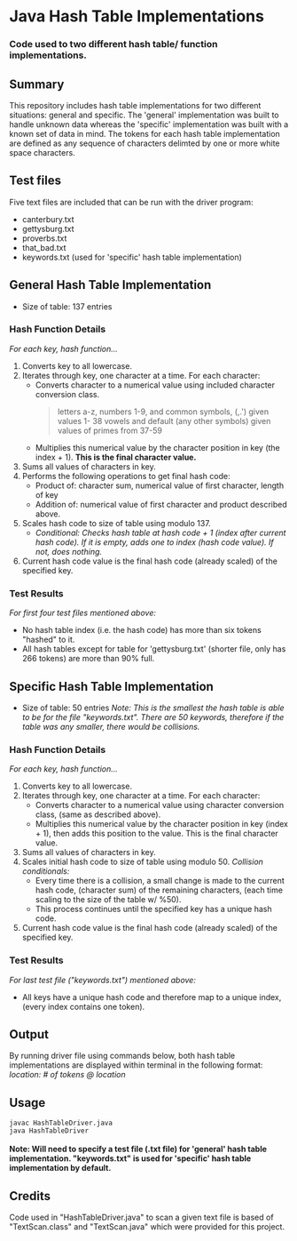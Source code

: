 # Java Hash Table Implementations
### Code used to two different hash table/ function implementations.

## Summary
This repository includes hash table implementations for two different situations: general and specific. The 'general' implementation was built to handle unknown data whereas the 'specific' implementation was built with a known set of data in mind. The tokens for each hash table implementation are defined as any sequence of characters delimted by one or more white space characters.

## Test files
Five text files are included that can be run with the driver program:
* canterbury.txt
* gettysburg.txt
* proverbs.txt
* that_bad.txt
* keywords.txt (used for 'specific' hash table implementation)


## General Hash Table Implementation
* Size of table: 137 entries

### Hash Function Details
*For each key, hash function...*
1. Converts key to all lowercase.
2. Iterates through key, one character at a time. For each character:
    * Converts character to a numerical value using included character conversion class.
        > letters a-z, numbers 1-9, and common symbols, (,.') given values 1- 38
        > vowels and default (any other symbols) given values of primes from 37-59
    * Multiplies this numerical value by the character position in key (the index + 1). **This 
    is the final character value.**
3. Sums all values of characters in key.
4. Performs the following operations to get final hash code:
    * Product of: character sum, numerical value of first character, length of key
    * Addition of: numerical value of first character and product described above.
5. Scales hash code to size of table using modulo 137.
    * *Conditional: Checks hash table at hash code + 1 (index after current hash code). If it is
    empty, adds one to index (hash code value). If not, does nothing.*
6. Current hash code value is the final hash code (already scaled) of the specified key.

### Test Results
*For first four test files mentioned above:*
* No hash table index (i.e. the hash code) has more than six tokens "hashed" to it. 
* All hash tables except for table for 'gettysburg.txt' (shorter file, only has 266 tokens) are more than 90% full.

## Specific Hash Table Implementation
* Size of table: 50 entries
*Note: This is the smallest the hash table is able to be for the file "keywords.txt". There are 50 keywords, therefore if the table was any smaller, there would be collisions.*

### Hash Function Details
*For each key, hash function...*
1. Converts key to all lowercase.
2. Iterates through key, one character at a time. For each character:
    * Converts character to a numerical value using character conversion class, (same as described above).
    * Multiplies this numerical value by the character position in key (index + 1), then adds this position
    to the value. This is the final character value.
3. Sums all values of characters in key.
4. Scales initial hash code to size of table using modulo 50.
   *Collision conditionals:*
   * Every time there is a collision, a small change is made to the current hash code, (character sum) of
    the remaining characters, (each time scaling to the size of the table w/ %50).
   * This process continues until the specified key has a unique hash code.
5. Current hash code value is the final hash code (already scaled) of the specified key.

### Test Results
*For last test file ("keywords.txt") mentioned above:*
* All keys have a unique hash code and therefore map to a unique index, (every index contains one token).

## Output
By running driver file using commands below, both hash table implementations are displayed within terminal in the following format:
*location: # of tokens @ location*

## Usage
`javac HashTableDriver.java` <br>
`java HashTableDriver` <br> <br>
**Note: Will need to specify a test file (.txt file) for 'general' hash table implementation. "keywords.txt" is used for 'specific' hash table implementation by default.**

## Credits
Code used in "HashTableDriver.java" to scan a given text file is based of "TextScan.class" and "TextScan.java" which were provided for this project.

